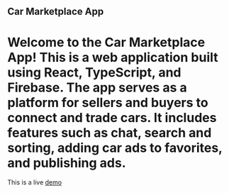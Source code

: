 


## Car Marketplace App

# Welcome to the Car Marketplace App! This is a web application built using React, TypeScript, and Firebase. The app serves as a platform for sellers and buyers to connect and trade cars. It includes features such as chat, search and sorting, adding car ads to favorites, and publishing ads.

This is a live [demo](https://carmarketplaceapp.web.app/) 

